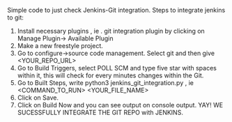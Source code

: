 Simple code to just check Jenkins-Git integration.
Steps to integrate jenkins to git: 
1. Install necessary plugins , ie . git integration plugin by clicking on Manage Plugin-> Available Plugin
2. Make a new freestyle project.
3. Go to configure->source code management. Select git and then give <YOUR_REPO_URL>
4. Go to Build Triggers, select POLL SCM and type five star with spaces within it, this will check for every minutes changes within the Git.
5. Go to Built Steps, write python3 jenkins_git_integration.py , ie <COMMAND_TO_RUN> <YOUR_FILE_NAME>
6. Click on Save.
7. Click on Build Now and you can see output on console output.
YAY! WE SUCESSFULLY INTEGRATE THE GIT REPO with JENKINS.
